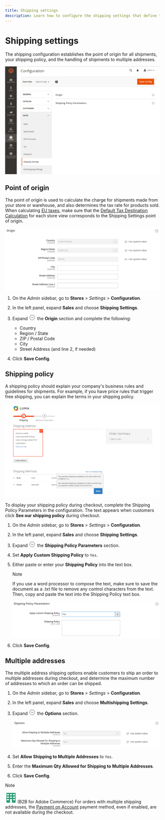```yaml
---
title: Shipping settings
description: Learn how to configure the shipping settings that define the point of origin and shipping policy for your store.
---
```

# Shipping settings

The shipping configuration establishes the point of origin for all shipments, your shipping policy, and the handling of shipments to multiple addresses.

![Shipping Settings](./assets/shipping-settings.png)<!-- zoom -->

## Point of origin

The point of origin is used to calculate the charge for shipments made from your store or warehouse, and also determines the tax rate for products sold. When calculating [EU taxes](international-tax-guidelines.md#eu-tax-configuration), make sure that the [Default Tax Destination Calculation](https://docs.magento.com/user-guide/configuration/sales/tax.html) for each store view corresponds to the Shipping Settings point of origin.

![Origin](../configuration-reference/sales/assets/shipping-settings-origin.png)<!-- zoom -->

1. On the _Admin_ sidebar, go to **Stores** > _Settings_ > **Configuration**.

1. In the left panel, expand **Sales** and choose **Shipping Settings**.

1. Expand ![Expansion selector](../assets/icon-display-expand.png) the **Origin** section and complete the following:

   - Country
   - Region / State
   - ZIP / Postal Code
   - City
   - Street Address (and line 2, if needed)

1. Click **Save Config**.

## Shipping policy

A shipping policy should explain your company's business rules and guidelines for shipments. For example, if you have price rules that trigger free shipping, you can explain the terms in your shipping policy.

![Shipping Policy During Checkout](./assets/storefront-checkout-shipping-policy.png)<!-- zoom -->

To display your shipping policy during checkout, complete the Shipping Policy Parameters in the configuration. The text appears when customers click **See our shipping policy** during checkout.

1. On the _Admin_ sidebar, go to **Stores** > _Settings_ > **Configuration**.

1. In the left panel, expand **Sales** and choose **Shipping Settings**.

1. Expand ![Expansion selector](../assets/icon-display-expand.png) the **Shipping Policy Parameters** section.

1. Set **Apply Custom Shipping Policy** to `Yes`.

1. Either paste or enter your **Shipping Policy** into the text box.

   >[!NOTE]
   >
   >If you use a word processor to compose the text, make sure to save the document as a .txt file to remove any control characters from the text. Then, copy and paste the text into the Shipping Policy text box.

   ![Shipping Policy Parameters](../configuration-reference/sales/assets/shipping-settings-shipping-policy-parameters.png)<!-- zoom -->

1. Click **Save Config**.

## Multiple addresses

The multiple address shipping options enable customers to ship an order to multiple addresses during checkout, and determine the maximum number of addresses to which an order can be shipped.

1. On the _Admin_ sidebar, go to **Stores** > _Settings_ > **Configuration**.

1. In the left panel, expand **Sales** and choose **Multishipping Settings**.

1. Expand ![Expansion selector](../assets/icon-display-expand.png) the **Options** section.

   ![Multiaddress Shipping Options](../configuration-reference/sales/assets/multishipping-settings-options.png)<!-- zoom -->

1. Set **Allow Shipping to Multiple Addresses** to `Yes`.

1. Enter the **Maximum Qty Allowed for Shipping to Multiple Addresses**.

1. Click **Save Config**.

>[!NOTE]
>
>![B2B for Adobe Commerce](../assets/b2b.svg) (B2B for Adobe Commerce) For orders with multiple shipping addresses, the [Payment on Account](../b2b/enable-basic-features.md#configure-payment-on-account) payment method, even if enabled, are not available during the checkout.
